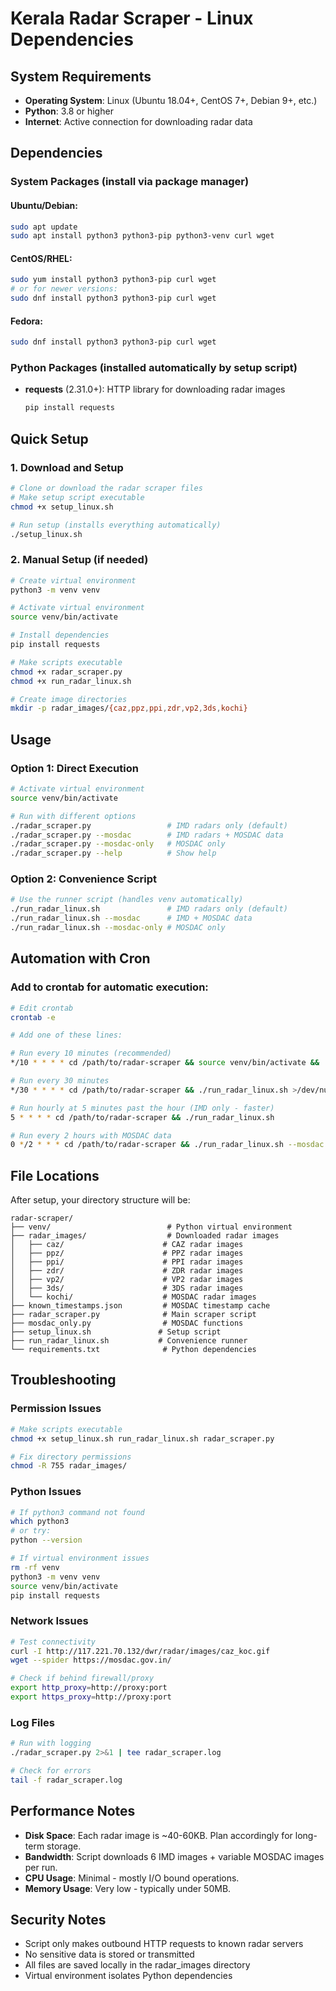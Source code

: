 # Kerala Radar Scraper - Linux Dependencies

## System Requirements

- **Operating System**: Linux (Ubuntu 18.04+, CentOS 7+, Debian 9+, etc.)
- **Python**: 3.8 or higher
- **Internet**: Active connection for downloading radar data

## Dependencies

### System Packages (install via package manager)

#### Ubuntu/Debian:
```bash
sudo apt update
sudo apt install python3 python3-pip python3-venv curl wget
```

#### CentOS/RHEL:
```bash
sudo yum install python3 python3-pip curl wget
# or for newer versions:
sudo dnf install python3 python3-pip curl wget
```

#### Fedora:
```bash
sudo dnf install python3 python3-pip curl wget
```

### Python Packages (installed automatically by setup script)

- **requests** (2.31.0+): HTTP library for downloading radar images
  ```bash
  pip install requests
  ```

## Quick Setup

### 1. Download and Setup
```bash
# Clone or download the radar scraper files
# Make setup script executable
chmod +x setup_linux.sh

# Run setup (installs everything automatically)
./setup_linux.sh
```

### 2. Manual Setup (if needed)
```bash
# Create virtual environment
python3 -m venv venv

# Activate virtual environment
source venv/bin/activate

# Install dependencies
pip install requests

# Make scripts executable
chmod +x radar_scraper.py
chmod +x run_radar_linux.sh

# Create image directories
mkdir -p radar_images/{caz,ppz,ppi,zdr,vp2,3ds,kochi}
```

## Usage

### Option 1: Direct Execution
```bash
# Activate virtual environment
source venv/bin/activate

# Run with different options
./radar_scraper.py                 # IMD radars only (default)
./radar_scraper.py --mosdac        # IMD radars + MOSDAC data
./radar_scraper.py --mosdac-only   # MOSDAC only
./radar_scraper.py --help          # Show help
```

### Option 2: Convenience Script
```bash
# Use the runner script (handles venv automatically)
./run_radar_linux.sh               # IMD radars only (default)
./run_radar_linux.sh --mosdac      # IMD + MOSDAC data
./run_radar_linux.sh --mosdac-only # MOSDAC only
```

## Automation with Cron

### Add to crontab for automatic execution:

```bash
# Edit crontab
crontab -e

# Add one of these lines:

# Run every 10 minutes (recommended)
*/10 * * * * cd /path/to/radar-scraper && source venv/bin/activate && ./radar_scraper.py >/dev/null 2>&1

# Run every 30 minutes
*/30 * * * * cd /path/to/radar-scraper && ./run_radar_linux.sh >/dev/null 2>&1

# Run hourly at 5 minutes past the hour (IMD only - faster)
5 * * * * cd /path/to/radar-scraper && ./run_radar_linux.sh

# Run every 2 hours with MOSDAC data
0 */2 * * * cd /path/to/radar-scraper && ./run_radar_linux.sh --mosdac
```

## File Locations

After setup, your directory structure will be:
```
radar-scraper/
├── venv/                          # Python virtual environment
├── radar_images/                  # Downloaded radar images
│   ├── caz/                      # CAZ radar images
│   ├── ppz/                      # PPZ radar images
│   ├── ppi/                      # PPI radar images
│   ├── zdr/                      # ZDR radar images
│   ├── vp2/                      # VP2 radar images
│   ├── 3ds/                      # 3DS radar images
│   └── kochi/                    # MOSDAC radar images
├── known_timestamps.json         # MOSDAC timestamp cache
├── radar_scraper.py              # Main scraper script
├── mosdac_only.py                # MOSDAC functions
├── setup_linux.sh               # Setup script
├── run_radar_linux.sh           # Convenience runner
└── requirements.txt              # Python dependencies
```

## Troubleshooting

### Permission Issues
```bash
# Make scripts executable
chmod +x setup_linux.sh run_radar_linux.sh radar_scraper.py

# Fix directory permissions
chmod -R 755 radar_images/
```

### Python Issues
```bash
# If python3 command not found
which python3
# or try:
python --version

# If virtual environment issues
rm -rf venv
python3 -m venv venv
source venv/bin/activate
pip install requests
```

### Network Issues
```bash
# Test connectivity
curl -I http://117.221.70.132/dwr/radar/images/caz_koc.gif
wget --spider https://mosdac.gov.in/

# Check if behind firewall/proxy
export http_proxy=http://proxy:port
export https_proxy=http://proxy:port
```

### Log Files
```bash
# Run with logging
./radar_scraper.py 2>&1 | tee radar_scraper.log

# Check for errors
tail -f radar_scraper.log
```

## Performance Notes

- **Disk Space**: Each radar image is ~40-60KB. Plan accordingly for long-term storage.
- **Bandwidth**: Script downloads 6 IMD images + variable MOSDAC images per run.
- **CPU Usage**: Minimal - mostly I/O bound operations.
- **Memory Usage**: Very low - typically under 50MB.

## Security Notes

- Script only makes outbound HTTP requests to known radar servers
- No sensitive data is stored or transmitted
- All files are saved locally in the radar_images directory
- Virtual environment isolates Python dependencies
